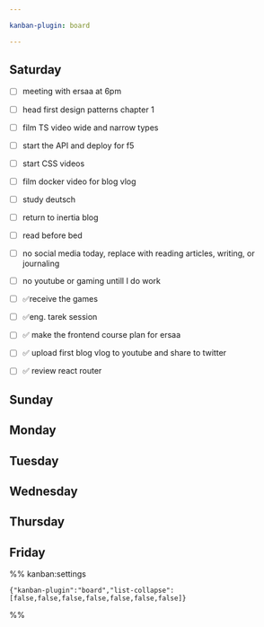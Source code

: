 ```yaml
---

kanban-plugin: board

---
```


## Saturday

- [ ] meeting with ersaa at 6pm
- [ ] head first design patterns chapter 1
- [ ] film TS video wide and narrow types
- [ ] start the API and deploy for f5
- [ ] start CSS videos
- [ ] film docker video for blog vlog
- [ ] study deutsch
- [ ] return to inertia blog
- [ ] read before bed
- [ ] no social media today, replace with reading articles, writing, or journaling
- [ ] no youtube or gaming untill I do work
- [ ] ✅receive the games
- [ ] ✅eng. tarek session
- [ ] ✅ make the frontend course plan for ersaa
- [ ] ✅ upload first blog vlog to youtube and share to twitter
- [ ] ✅ review react router


## Sunday



## Monday



## Tuesday



## Wednesday



## Thursday



## Friday





%% kanban:settings
```
{"kanban-plugin":"board","list-collapse":[false,false,false,false,false,false,false]}
```
%%